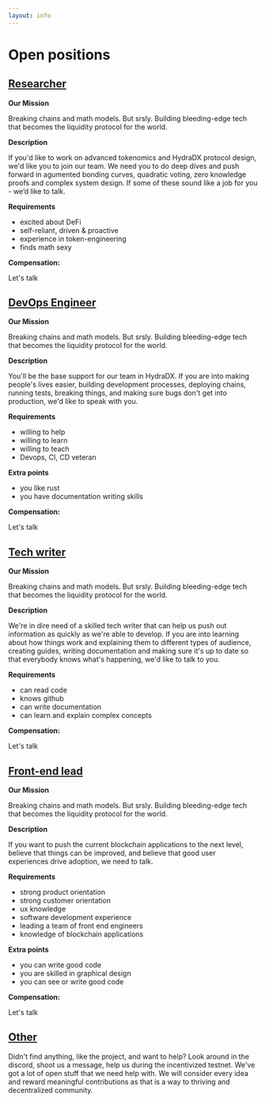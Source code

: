 ```yaml
---
layout: info
---
```


# Open positions

## [Researcher](#researcher)

**Our Mission**

Breaking chains and math models. But srsly. Building bleeding-edge tech that becomes the liquidity protocol for the world.

**Description**

If you'd like to work on advanced tokenomics and HydraDX protocol design, we'd like you to join our team. We need you to do deep dives and push forward in agumented bonding curves, quadratic voting, zero knowledge proofs and complex system design. If some of these sound like a job for you - we’d like to talk.

**Requirements**

- excited about DeFi
- self-reliant, driven & proactive
- experience in token-engineering
- finds math sexy

**Compensation:**

Let's talk

## [DevOps Engineer](#devops-engineer)

**Our Mission**

Breaking chains and math models. But srsly. Building bleeding-edge tech that becomes the liquidity protocol for the world.

**Description**

You'll be the base support for our team in HydraDX. If you are into making people's lives easier, building development processes, deploying chains, running tests, breaking things, and making sure bugs don't get into production, we'd like to speak with you.

**Requirements**

- willing to help
- willing to learn
- willing to teach
- Devops, CI, CD veteran

**Extra points**

- you like rust
- you have documentation writing skills

**Compensation:**

Let's talk

## [Tech writer](#tech-writer)

**Our Mission**

Breaking chains and math models. But srsly. Building bleeding-edge tech that becomes the liquidity protocol for the world.

**Description**

We're in dire need of a skilled tech writer that can help us push out information as quickly as we're able to develop. If you are into learning about how things work and explaining them to different types of audience, creating guides, writing documentation and making sure it's up to date so that everybody knows what's happening, we'd like to talk to you.

**Requirements**

- can read code
- knows github
- can write documentation
- can learn and explain complex concepts

**Compensation:**

Let's talk

## [Front-end lead](#front-end-lead)

**Our Mission**

Breaking chains and math models. But srsly. Building bleeding-edge tech that becomes the liquidity protocol for the world.

**Description**

If you want to push the current blockchain applications to the next level, believe that things can be improved, and believe that good user experiences drive adoption, we need to talk.

**Requirements**

- strong product orientation
- strong customer orientation
- ux knowledge
- software development experience
- leading a team of front end engineers
- knowledge of blockchain applications

**Extra points**

- you can write good code
- you are skilled in graphical design
- you can see or write good code

**Compensation:**

Let's talk

## [Other](#other)

Didn't find anything, like the project, and want to help? Look around in the discord, shoot us a message, help us during the incentivized testnet. We've got a lot of open stuff that we need help with. We will consider every idea and reward meaningful contributions as that is a way to thriving and decentralized community. 